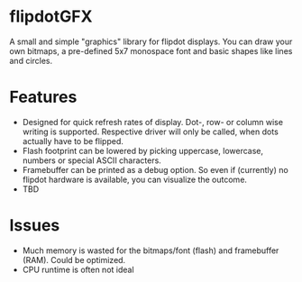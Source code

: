 # flipdotGFX
A small and simple "graphics" library for flipdot displays. You can draw your own bitmaps, a pre-defined 5x7 monospace font and basic shapes like lines and circles.

# Features
- Designed for quick refresh rates of display. Dot-, row- or column wise writing is supported. Respective driver will only be called, when dots actually have to be flipped.
- Flash footprint can be lowered by picking uppercase, lowercase, numbers or special ASCII characters.
- Framebuffer can be printed as a debug option. So even if (currently) no flipdot hardware is available, you can visualize the outcome.
- TBD

# Issues
- Much memory is wasted for the bitmaps/font (flash) and framebuffer (RAM). Could be optimized.
- CPU runtime is often not ideal
